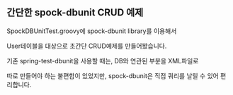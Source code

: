 ## 간단한 spock-dbunit CRUD 예제

SpockDBUnitTest.groovy에 spock-dbunit library를 이용해서 

User테이블을 대상으로 초간단 CRUD예제를 만들어봤습니다.

기존 spring-test-dbunit을 사용할 때는, DB와 연관된 부분을 XML파일로 

따로 만들어야 하는 불편함이 있었지만, spock-dbunit은 직접 쿼리를 날릴 수 있어 편리합니다.
